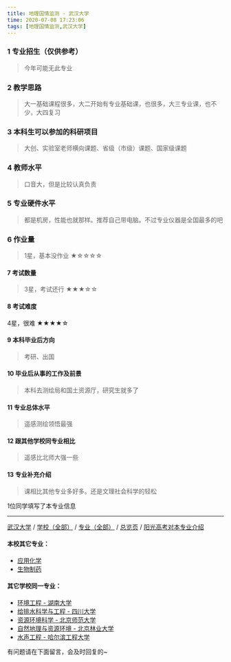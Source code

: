 ```yaml
---
title: 地理国情监测 - 武汉大学
time: 2020-07-08 17:23:06
tags: [地理国情监测,武汉大学]
---
```

### 1 专业招生（仅供参考）  
> 今年可能无此专业


### 2 教学思路
> 大一基础课程很多，大二开始有专业基础课，也很多，大三专业课，也不少，大四复习


### 3 本科生可以参加的科研项目
>  大创、实验室老师横向课题、省级（市级）课题、国家级课题


### 4 教师水平
> 口音大，但是比较认真负责


### 5 专业硬件水平
> 都是机房，性能也就那样。推荐自己带电脑。不过专业仪器是全国最多的吧


### 6 作业量
>1星，基本没作业
★☆☆☆☆


#### 7 考试数量
>3星，考试还行
★★★☆☆


#### 8 考试难度
> 
4星，很难
★★★★☆



#### 9 本科毕业后方向
> 考研、出国


#### 10 毕业后从事的工作及前景
> 本科去测绘局和国土资源厅，研究生就多了


#### 11 专业总体水平
> 遥感测绘领悟最强


#### 12 跟其他学校同专业相比
> 遥感比北师大强一些


#### 13 专业补充介绍
> 课相比其他专业多好多。还是文理社会科学的轻松

1位同学填写了本专业信息
***
[武汉大学](https://univgo.github.io/2020/07/08/672d761ff68b) / [学校（全部）](https://univgo.github.io/2020/07/08/3efa6bcca419) / [专业（全部）](https://univgo.github.io/2020/07/08/2d4c6d3552c2) / [总览页](https://univgo.github.io/2020/07/08/445daeb4fa00) / [阳光高考对本专业介绍](http://gaokao.chsi.com.cn/sch/zyk/view.do?schId=73395969&specId=320924802
)
#### 本校其它专业：
- [应用化学](https://univgo.github.io/2020/07/08/111bbd38bb69)
- [生物制药](https://univgo.github.io/2020/07/08/425b77a69893)

#### 其它学校同一专业：
- [环境工程 - 湖南大学](https://univgo.github.io/2020/07/08/779795e6a78e)
- [给排水科学与工程 - 四川大学](https://univgo.github.io/2020/07/08/0ac0d4338395)
- [资源环境科学 - 北京师范大学](https://univgo.github.io/2020/07/08/3d3ddaa930cb)
- [自然地理与资源环境 - 北京林业大学](https://univgo.github.io/2020/07/08/b31c5bfe4f61)
- [水声工程 - 哈尔滨工程大学](https://univgo.github.io/2020/07/08/135b63edb39e)

有问题请在下面留言，会及时回复的~